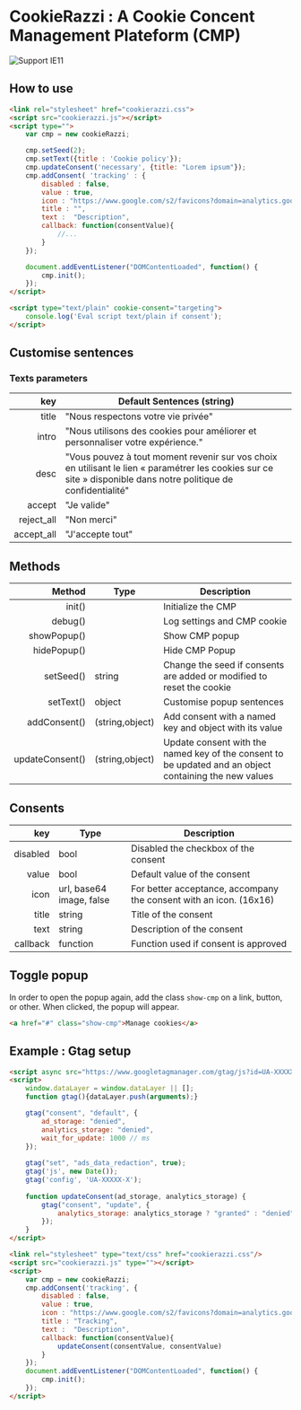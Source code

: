 # CookieRazzi : A Cookie Concent Management Plateform (CMP)

![Support IE11](https://shields.io/badge/Browser%20support-Modern%20%26%20IE11-green)

## How to use

```html
<link rel="stylesheet" href="cookierazzi.css">
<script src="cookierazzi.js"></script>
<script type="">
    var cmp = new cookieRazzi;

    cmp.setSeed(2); 
    cmp.setText({title : 'Cookie policy'});
    cmp.updateConsent('necessary', {title: "Lorem ipsum"});
    cmp.addConsent( 'tracking' : {
        disabled : false,
        value : true,
        icon : "https://www.google.com/s2/favicons?domain=analytics.google.com",
        title : "",
        text :  "Description",
        callback: function(consentValue){
            //...
        }
    });

    document.addEventListener("DOMContentLoaded", function() {
        cmp.init();
    });
</script>

<script type="text/plain" cookie-consent="targeting">
    console.log('Eval script text/plain if consent');
</script>
```

## Customise sentences

### Texts parameters

| key | Default Sentences (string) |
| -----:  | ----- |
| title | "Nous respectons votre vie privée" |
| intro | "Nous utilisons des cookies pour améliorer et personnaliser votre expérience." |
| desc | "Vous pouvez à tout moment revenir sur vos choix en utilisant le lien « paramétrer les cookies sur ce site » disponible dans notre politique de confidentialité" |
| accept | "Je valide" |
| reject_all | "Non merci" |
| accept_all | "J'accepte tout" |

## Methods

| Method | Type | Description |
| -----:  | ----- | ----- |
| init() | | Initialize the CMP |
| debug() | | Log settings and CMP cookie |
| showPopup() | | Show CMP popup |
| hidePopup() | | Hide CMP Popup |
| setSeed() | string | Change the seed if consents are added or modified to reset the cookie |
| setText() | object | Customise popup sentences |
| addConsent() | (string,object) | Add consent with a named key and object with its value |
| updateConsent() | (string,object) | Update consent with the named key of the consent to be updated and an object containing the new values |

## Consents

| key | Type | Description |
| -----:  | ----- | ----- |
| disabled | bool | Disabled the checkbox of the consent |
| value | bool | Default value of the consent |
| icon | url, base64 image, false | For better acceptance, accompany the consent with an icon. (16x16) |
| title | string | Title of the consent |
| text | string | Description of the consent |
| callback | function | Function used if consent is approved |

## Toggle popup

In order to open the popup again, add the class ```show-cmp``` on a link, button, or other. When clicked, the popup will appear.

```html
<a href="#" class="show-cmp">Manage cookies</a>
```

## Example : Gtag setup

```html
<script async src="https://www.googletagmanager.com/gtag/js?id=UA-XXXXX-X"></script>
<script>
    window.dataLayer = window.dataLayer || [];
    function gtag(){dataLayer.push(arguments);}

    gtag("consent", "default", {
        ad_storage: "denied",
        analytics_storage: "denied",
        wait_for_update: 1000 // ms
    });
    
    gtag("set", "ads_data_redaction", true);
    gtag('js', new Date());
    gtag('config', 'UA-XXXXX-X');
    
    function updateConsent(ad_storage, analytics_storage) {
        gtag("consent", "update", {
            analytics_storage: analytics_storage ? "granted" : "denied"
        });
    }
</script>
```

```html
<link rel="stylesheet" type="text/css" href="cookierazzi.css"/>
<script src="cookierazzi.js" type=""></script>
<script>
    var cmp = new cookieRazzi;
    cmp.addConsent('tracking', {
        disabled : false,
        value : true,
        icon : "https://www.google.com/s2/favicons?domain=analytics.google.com",
        title : "Tracking",
        text :  "Description",
        callback: function(consentValue){
            updateConsent(consentValue, consentValue)
        }
    });
    document.addEventListener("DOMContentLoaded", function() {
        cmp.init();
    });
</script>
```